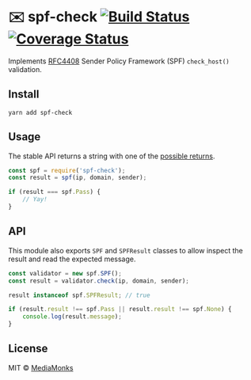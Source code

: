 # ✉️  spf-check [![Build Status](https://travis-ci.org/mediamonks/node-spf-check.svg)](https://travis-ci.org/mediamonks/node-spf-check) [![Coverage Status](https://coveralls.io/repos/github/mediamonks/node-spf-check/badge.svg)](https://coveralls.io/github/mediamonks/node-spf-check)

[RFC4408]: https://tools.ietf.org/html/rfc4408
[RFC4408-2.5]: https://tools.ietf.org/html/rfc4408#section-2.5

Implements [RFC4408] Sender Policy Framework (SPF) `check_host()` validation.

## Install

    yarn add spf-check

## Usage

The stable API returns a string with one of the [possible returns][RFC4408-2.5].

```js
const spf = require('spf-check');
const result = spf(ip, domain, sender);

if (result === spf.Pass) {
    // Yay!
}
```

## API

This module also exports `SPF` and `SPFResult` classes to allow inspect the
result and read the expected message.

```js
const validator = new spf.SPF();
const result = validator.check(ip, domain, sender);

result instanceof spf.SPFResult; // true

if (result.result !== spf.Pass || result.result !== spf.None) {
    console.log(result.message);
}
```

## License

MIT © [MediaMonks](https://www.mediamonks.com/)
